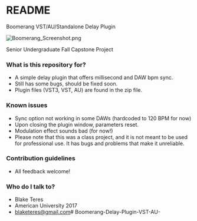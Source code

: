 # README #

Boomerang VST/AU/Standalone Delay Plugin

![Boomerang_Screenshot.png](https://bitbucket.org/repo/RbMknA/images/1638426232-Boomerang_Screenshot.png)

Senior Undergraduate Fall Capstone Project

### What is this repository for? ###

* A simple delay plugin that offers millisecond and DAW bpm sync.
* Still has some bugs, should be fixed soon.
* Plugin files (VST3, VST, AU) are found in the zip file.

### Known issues ###

* Sync option not working in some DAWs (hardcoded to 120 BPM for now)
* Upon closing the plugin window, parameters reset.
* Modulation effect sounds bad (for now!)
* Please note that this was a class project, and it is not meant to be used for professional use. It has bugs and problems that make it unreliable.

### Contribution guidelines ###

* All feedback welcome!

### Who do I talk to? ###

* Blake Teres
* American University 2017
* blaketeres@gmail.com# Boomerang-Delay-Plugin-VST-AU-
